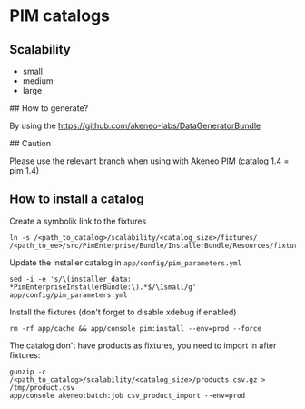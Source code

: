 # PIM catalogs

## Scalability
- small
- medium
- large

## How to generate?

By using the https://github.com/akeneo-labs/DataGeneratorBundle

## Caution

Please use the relevant branch when using with Akeneo PIM (catalog 1.4 = pim 1.4)

## How to install a catalog

Create a symbolik link to the fixtures

```
ln -s /<path_to_catalog>/scalability/<catalog_size>/fixtures/ /<path_to_ee>/src/PimEnterprise/Bundle/InstallerBundle/Resources/fixtures/<catalog_size>
```

Update the installer catalog in `app/config/pim_parameters.yml`

```
sed -i -e 's/\(installer_data: *PimEnterpriseInstallerBundle:\).*$/\1small/g' app/config/pim_parameters.yml
```

Install the fixtures (don't forget to disable xdebug if enabled)

```
rm -rf app/cache && app/console pim:install --env=prod --force
```

The catalog don't have products as fixtures, you need to import in after fixtures:

```
gunzip -c /<path_to_catalog>/scalability/<catalog_size>/products.csv.gz > /tmp/product.csv
app/console akeneo:batch:job csv_product_import --env=prod
```
